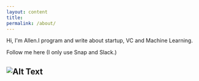 ```yaml
---
layout: content
title: 
permalink: /about/
---
```

Hi, I'm Allen.I program and write about startup, VC and Machine Learning. 

Follow me here (I only use Snap and Slack.)

![Alt Text](https://i.imgur.com/2oGFN7X.png)
----




